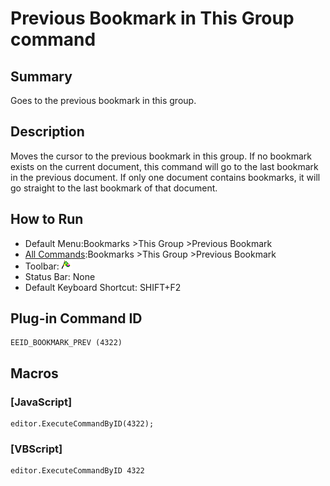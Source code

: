 # Previous Bookmark in This Group command

## Summary

Goes to the previous bookmark in this group.

## Description

Moves the cursor to the previous bookmark in this group. If no bookmark exists on
the current document, this command will go to the last bookmark in the
previous document. If only one document contains bookmarks, it will go
straight to the last bookmark of that document.

## How to Run

- Default Menu:Bookmarks \>This Group \>Previous Bookmark
- [All Commands](../tools/all_commands):Bookmarks \>This Group \>Previous Bookmark
- Toolbar: ![](../../images/bookmarkprev.gif)
- Status Bar: None
- Default Keyboard Shortcut: SHIFT+F2

## Plug-in Command ID

```
EEID_BOOKMARK_PREV (4322)
```

## Macros

### \[JavaScript\]

```
editor.ExecuteCommandByID(4322);
```

### \[VBScript\]

```
editor.ExecuteCommandByID 4322
```
